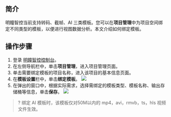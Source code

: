 ## 简介

明瞳智控当前支持转码、截帧、AI 三类模板。您可以在**项目管理**中为项目空间绑定不同类型的模板，以便进行视图数据分析。本文介绍如何绑定模板。

## 操作步骤

1. 登录 [明瞳智控控制台](https://console.cloud.tencent.com/iss)。
2. 在左侧导航栏中，单击**项目管理**，进入项目管理页面。
3. 单击需要绑定模板的项目名称，进入该项目的基本信息页面。
4. 在**模板设置**栏中，单击**绑定模板**。
![](https://qcloudimg.tencent-cloud.cn/raw/00287fb87d6d8ebeed7ebd1351bb85cb.png)
5. 在弹出的窗口中，根据实际需求，选择需绑定的模板类型、模板名称、输出存储桶等信息，单击**保存**。
![](https://qcloudimg.tencent-cloud.cn/raw/5c7ea17c99566836f653ae4bf1e9a7ad.png)
>? 绑定 AI 模板时，该模板仅对50M以内的 mp4，avi，rmvb，ts，hls 视频文件生效。
>
